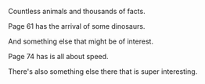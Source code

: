 Countless animals and thousands of facts.

Page 61 has the arrival of some dinosaurs.

And something else that might be of interest.

Page 74 has is all about speed.

There's also something else there that is
super interesting.
